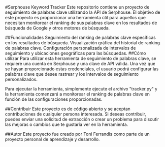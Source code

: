 #Serphouse Keyword Tracker
Este repositorio contiene un proyecto de seguimiento de palabras clave utilizando la API de Serphouse. El objetivo de este proyecto es proporcionar una herramienta útil para aquellos que necesitan monitorear el ranking de sus palabras clave en los resultados de búsqueda de Google y otros motores de búsqueda.

##Funcionalidades
Seguimiento del ranking de palabras clave específicas en los resultados de búsqueda.
Visualización gráfica del historial de ranking de palabras clave.
Configuración personalizada de intervalos de seguimiento y ubicaciones geográficas para las búsquedas.
##Cómo utilizar
Para utilizar esta herramienta de seguimiento de palabras clave, se requiere una cuenta en Serphouse y una clave de API válida. Una vez que se hayan proporcionado estas credenciales, el usuario podrá configurar las palabras clave que desee rastrear y los intervalos de seguimiento personalizados.

Para ejecutar la herramienta, simplemente ejecute el archivo "tracker.py" y la herramienta comenzará a monitorear el ranking de palabras clave en función de las configuraciones proporcionadas.

##Contribuir
Este proyecto es de código abierto y se aceptan contribuciones de cualquier persona interesada. Si deseas contribuir, puedes enviar una solicitud de extracción o crear un problema para discutir las mejoras o cambios que te gustaría ver en la herramienta.

##Autor
Este proyecto fue creado por Toni Ferrandis como parte de un proyecto personal de aprendizaje y desarrollo.
